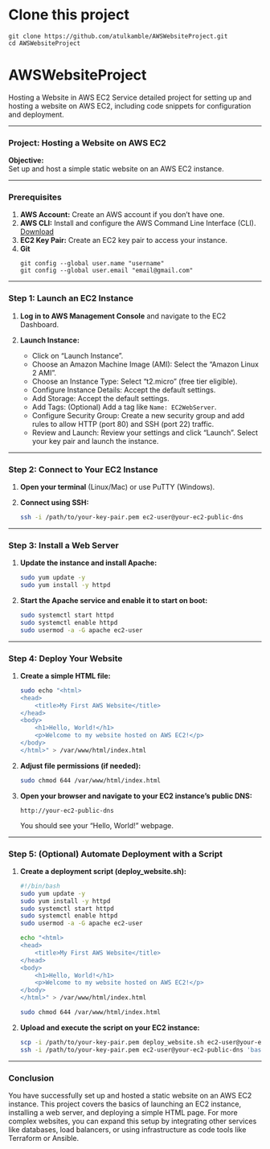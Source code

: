 # Clone this project
```
git clone https://github.com/atulkamble/AWSWebsiteProject.git
cd AWSWebsiteProject
```
# AWSWebsiteProject
Hosting a Website in AWS EC2 Service
detailed project for setting up and hosting a website on AWS EC2, including code snippets for configuration and deployment.

---

### **Project: Hosting a Website on AWS EC2**

**Objective:**  
Set up and host a simple static website on an AWS EC2 instance.

---

### **Prerequisites**

1. **AWS Account:** Create an AWS account if you don’t have one.
2. **AWS CLI:** Install and configure the AWS Command Line Interface (CLI). [Download](https://aws.amazon.com/cli/)
3. **EC2 Key Pair:** Create an EC2 key pair to access your instance.
4. **Git**
   ```
   git config --global user.name "username"
   git config --global user.email "email@gmail.com"
   ```

---

### **Step 1: Launch an EC2 Instance**

1. **Log in to AWS Management Console** and navigate to the EC2 Dashboard.

2. **Launch Instance:**
   - Click on “Launch Instance”.
   - Choose an Amazon Machine Image (AMI): Select the “Amazon Linux 2 AMI”.
   - Choose an Instance Type: Select “t2.micro” (free tier eligible).
   - Configure Instance Details: Accept the default settings.
   - Add Storage: Accept the default settings.
   - Add Tags: (Optional) Add a tag like `Name: EC2WebServer`.
   - Configure Security Group: Create a new security group and add rules to allow HTTP (port 80) and SSH (port 22) traffic.
   - Review and Launch: Review your settings and click “Launch”. Select your key pair and launch the instance.

---

### **Step 2: Connect to Your EC2 Instance**

1. **Open your terminal** (Linux/Mac) or use PuTTY (Windows).

2. **Connect using SSH:**
   ```bash
   ssh -i /path/to/your-key-pair.pem ec2-user@your-ec2-public-dns
   ```

---

### **Step 3: Install a Web Server**

1. **Update the instance and install Apache:**
   ```bash
   sudo yum update -y
   sudo yum install -y httpd
   ```

2. **Start the Apache service and enable it to start on boot:**
   ```bash
   sudo systemctl start httpd
   sudo systemctl enable httpd
   sudo usermod -a -G apache ec2-user
   ```

---

### **Step 4: Deploy Your Website**

1. **Create a simple HTML file:**
   ```bash
   sudo echo "<html>
   <head>
       <title>My First AWS Website</title>
   </head>
   <body>
       <h1>Hello, World!</h1>
       <p>Welcome to my website hosted on AWS EC2!</p>
   </body>
   </html>" > /var/www/html/index.html
   ```

2. **Adjust file permissions (if needed):**
   ```bash
   sudo chmod 644 /var/www/html/index.html
   ```

3. **Open your browser and navigate to your EC2 instance’s public DNS:**
   ```
   http://your-ec2-public-dns
   ```

   You should see your “Hello, World!” webpage.

---

### **Step 5: (Optional) Automate Deployment with a Script**

1. **Create a deployment script (deploy_website.sh):**
   ```bash
   #!/bin/bash
   sudo yum update -y
   sudo yum install -y httpd
   sudo systemctl start httpd
   sudo systemctl enable httpd
   sudo usermod -a -G apache ec2-user

   echo "<html>
   <head>
       <title>My First AWS Website</title>
   </head>
   <body>
       <h1>Hello, World!</h1>
       <p>Welcome to my website hosted on AWS EC2!</p>
   </body>
   </html>" > /var/www/html/index.html

   sudo chmod 644 /var/www/html/index.html
   ```

2. **Upload and execute the script on your EC2 instance:**
   ```bash
   scp -i /path/to/your-key-pair.pem deploy_website.sh ec2-user@your-ec2-public-dns:/home/ec2-user/
   ssh -i /path/to/your-key-pair.pem ec2-user@your-ec2-public-dns 'bash /home/ec2-user/deploy_website.sh'
   ```

---

### **Conclusion**

You have successfully set up and hosted a static website on an AWS EC2 instance. This project covers the basics of launching an EC2 instance, installing a web server, and deploying a simple HTML page. For more complex websites, you can expand this setup by integrating other services like databases, load balancers, or using infrastructure as code tools like Terraform or Ansible.
